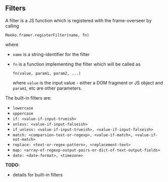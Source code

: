 ## Filters

A filter is a JS function which is registered with the frame-overseer by calling 

``` .javascript
Meeko.framer.registerFilter(name, fn)
```

where 

- `name` is a string-identifier for the filter
- `fn` is a function implementing the filter which will be called as

	``` .javascript
	fn(value, param1, param2, ...)
	```
	
	where `value` is the input value - either a DOM fragment or JS object
	and `param1`, etc are other parameters.


The built-in filters are:

- `lowercase`
- `uppercase`
- `if: <value-if-input-trueish>`
- `unless: <value-if-input-falseish>`
- `if_unless: <value-if-input-trueish>, <value-if-input-falseish>`
- `match: <comparsion-text-or-regexp>, <value-if-match>, <value-if-not-match>`
- `replace: <text-or-regex-pattern>, <replacement-text>`
- `map: <array-of-regexp-output-pairs-or-dict-of-text-output-fields>`
- `date: <date-format>, <timezone>`

**TODO:** 

- details for built-in filters



